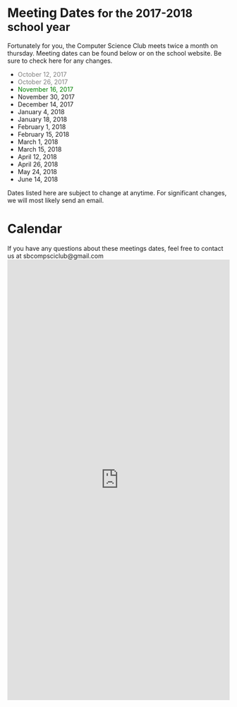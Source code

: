 # Meeting Dates <p style="display: inline; font-size: 25px">for the 2017-2018 school year</p>
Fortunately for you, the Computer Science Club meets twice a month on thursday. Meeting dates can be found below or on the school website. Be sure to check here for any changes.
- <font style="color: gray;">October 12, 2017</font>
- <font style="color: gray;">October 26, 2017</font>
- <font style="color: green;">November 16, 2017</font>
- November 30, 2017
- December 14, 2017
- January 4, 2018
- January 18, 2018
- February 1, 2018
- February 15, 2018
- March 1, 2018
- March 15, 2018
- April 12, 2018
- April 26, 2018
- May 24, 2018
- June 14, 2018

Dates listed here are subject to change at anytime. For significant changes, we will most likely send an email.

<p></p>

# Calendar
<p>
    <div class="alert alert-warning" role="alert">If you have any questions about these meetings dates, feel free to contact us at sbcompsciclub@gmail.com</div>
    <iframe src="https://calendar.google.com/calendar/embed?showTitle=0&amp;showPrint=0&amp;showTabs=0&amp;showCalendars=0&amp;showTz=0&amp;height=600&amp;wkst=1&amp;bgcolor=%23ffffff&amp;src=sbcompsciclub%40gmail.com&amp;color=%232952A3&amp;ctz=America%2FNew_York" style="border-width: 0; opacity: 0.90;" width="100%" height="1000" frameborder="0" scrolling="no" allowtransparency="true"></iframe>
</p>